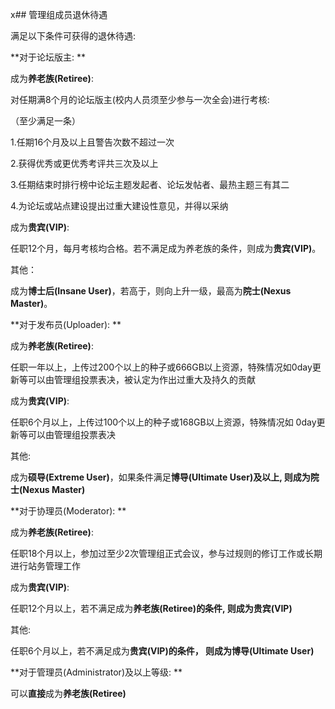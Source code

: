 x## 管理组成员退休待遇

 满足以下条件可获得的退休待遇: 

 

 **对于论坛版主: **

 成为**养老族\(Retiree\)**: 

 对任期满8个月的论坛版主\(校内人员须至少参与一次全会\)进行考核:

 （至少满足一条）

 1.任期16个月及以上且警告次数不超过一次

 2.获得优秀或更优秀考评共三次及以上

 3.任期结束时排行榜中论坛主题发起者、论坛发帖者、最热主题三有其二

 4.为论坛或站点建设提出过重大建设性意见，并得以采纳

 成为**贵宾\(VIP\)**: 

 任职12个月，每月考核均合格。若不满足成为养老族的条件，则成为**贵宾\(VIP\)**。

 其他：

 成为**博士后\(Insane User\)**，若高于，则向上升一级，最高为**院士\(Nexus Master\)**。


 **对于发布员\(Uploader\): **

 成为**养老族\(Retiree\)**: 

 任职一年以上，上传过200个以上的种子或666GB以上资源，特殊情况如0day更新等可以由管理组投票表决，被认定为作出过重大及持久的贡献

 成为**贵宾\(VIP\)**: 

 任职6个月以上，上传过100个以上的种子或168GB以上资源，特殊情况如 0day更新等可以由管理组投票表决

 其他:

 成为**硕导\(Extreme User\)**，如果条件满足**博导\(Ultimate User\)**及以上, 则成为**院士\(Nexus Master\)**


 **对于协理员\(Moderator\): **

 成为**养老族\(Retiree\)**: 

 任职18个月以上，参加过至少2次管理组正式会议，参与过规则的修订工作或长期进行站务管理工作

 成为**贵宾\(VIP\)**: 

 任职12个月以上，若不满足成为**养老族\(Retiree\)**的条件, 则成为**贵宾\(VIP\)**

 其他: 

 任职6个月以上，若不满足成为**贵宾\(VIP\)**的条件， 则成为**博导\(Ultimate User\)**

 

 **对于管理员\(Administrator\)及以上等级: **

 可以**直接**成为**养老族\(Retiree\)** 
